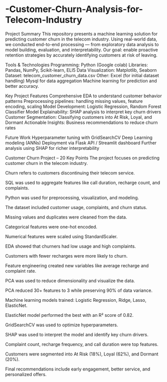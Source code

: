 # -Customer-Churn-Analysis-for-Telecom-Industry

Project Summary
This repository presents a machine learning solution for predicting customer churn in the telecom industry. Using real-world data, we conducted end-to-end processing — from exploratory data analysis to model building, evaluation, and interpretability. Our goal: enable proactive retention strategies by accurately identifying customers at risk of leaving.

Tools & Technologies
Programming: Python (Google colab)
Libraries: Pandas, NumPy, Scikit-learn, ELI5
Data Visualization: Matplotlib, Seaborn
Dataset: telecom_customer_churn_data.csv
Other: Excel (for initial dataset handling)
Mysql for data aggregation
Machine learning for prediction and better accuracy.

Key Project Features
Comprehensive EDA to understand customer behavior patterns
Preprocessing pipelines: handling missing values, feature encoding, scaling
Model Development: Logistic Regression, Random Forest Classifier
Model Explainability: SHAP analysis to interpret key churn drivers
Customer Segmentation: Classifying customers into At Risk, Loyal, and Dormant
Actionable Insights: Business recommendations to reduce churn rates


Future Work
Hyperparameter tuning with GridSearchCV
Deep Learning modeling (ANNs)
Deployment via Flask API / Streamlit dashboard
Further analysis using SHAP for richer interpretability

Customer Churn Project – 20 Key Points
The project focuses on predicting customer churn in the telecom industry.

Churn refers to customers discontinuing their telecom service.

SQL was used to aggregate features like call duration, recharge count, and complaints.

Python was used for preprocessing, visualization, and modeling.

The dataset included customer usage, complaints, and churn status.

Missing values and duplicates were cleaned from the data.

Categorical features were one-hot encoded.

Numerical features were scaled using StandardScaler.

EDA showed that churners had low usage and high complaints.

Customers with fewer recharges were more likely to churn.

Feature engineering created new variables like average recharge and complaint rate.

PCA was used to reduce dimensionality and visualize the data.

PCA reduced 30+ features to 3 while preserving 90% of data variance.

Machine learning models trained: Logistic Regression, Ridge, Lasso, ElasticNet.

ElasticNet model performed the best with an R² score of 0.82.

GridSearchCV was used to optimize hyperparameters.

SHAP was used to interpret the model and identify key churn drivers.

Complaint count, recharge frequency, and call duration were top features.

Customers were segmented into At Risk (18%), Loyal (62%), and Dormant (20%).

Final recommendations include early engagement, better service, and personalized offers.

